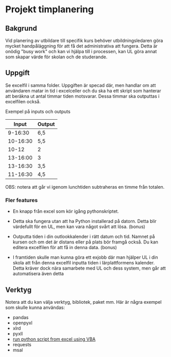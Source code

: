 # Projekt timplanering

## Bakgrund

Vid planering av utbildare till specifik kurs behöver utbildningsledaren göra mycket handpåläggning för att få det administrativa att fungera. Detta är onödig "busy work" och kan vi hjälpa till i processen, kan UL göra annat som skapar värde för skolan och de studerande.

## Uppgift

Se excelfil i samma folder. Uppgiften är specad där, men handlar om att användaren matar in tid i excelceller och du ska ha ett skript som hanterar att beräkna ut antal timmar tiden motsvarar. Dessa timmar ska outputtas i excelfilen också.

Exempel på inputs och outputs

| Input    | Output |
| -------- | ------ |
| 9-16:30  | 6,5    |
| 10-16:30 | 5,5    |
| 10-12    | 2      |
| 13-16:00 | 3      |
| 13-16:30 | 3,5    |
| 11-16:30 | 4,5    |

OBS: notera att går vi igenom lunchtiden subtraheras en timme från totalen.

### Fler features 

- En knapp från excel som kör igång pythonskriptet. 

- Detta ska fungera utan att ha Python installerad på datorn. Detta blir värdefullt för en UL, men kan vara något svårt att lösa. (bonus)

- Outputta tiden i din outlookkalender i rätt datum och tid. Namnet på kursen och om det är distans eller på plats bör framgå också. Du kan editera excelfilen för att få in denna data. (bonus)

- I framtiden skulle man kunna göra ett exjobb där man hjälper UL i din skola att från denna excelfil inputta tiden i lärplattformens kalender. Detta kräver dock nära samarbete med UL och dess system, men går att automatisera även detta

## Verktyg

Notera att du kan välja verktyg, bibliotek, paket mm. Här är några exempel som skulle kunna användas: 

- pandas
- openpyxl
- xlrd
- pyxll
- [run python script from excel using VBA](https://waterprogramming.wordpress.com/2022/03/29/running-a-python-script-using-excel-macros/)
- requests
- msal